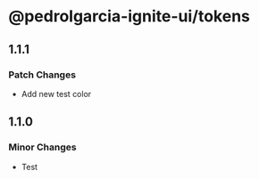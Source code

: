 # @pedrolgarcia-ignite-ui/tokens

## 1.1.1

### Patch Changes

- Add new test color

## 1.1.0

### Minor Changes

- Test
